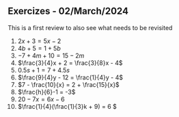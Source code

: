 
## Exercizes - 02/March/2024 

This is a first review to also see what needs to be revisited 

1) $2x + 3 = 5x - 2$
2) $4b + 5 = 1 + 5b$
3) $-7 + 4m + 10 = 15 - 2m$
4) $\frac{3}{4}x + 2 = \frac{3}{8}x - 4$
5) $0.5s + 1 = 7 + 4.5s$
6) $\frac{9}{4}y - 12 = \frac{1}{4}y - 4$
7) $7 - \frac{10}{x} = 2 + \frac{15}{x}$
8) $\frac{h}{6}-1 = -3$
9) $20-7x = 6x - 6$
10) $\frac{1}{4}(\frac{1}{3}k + 9) = 6  $




